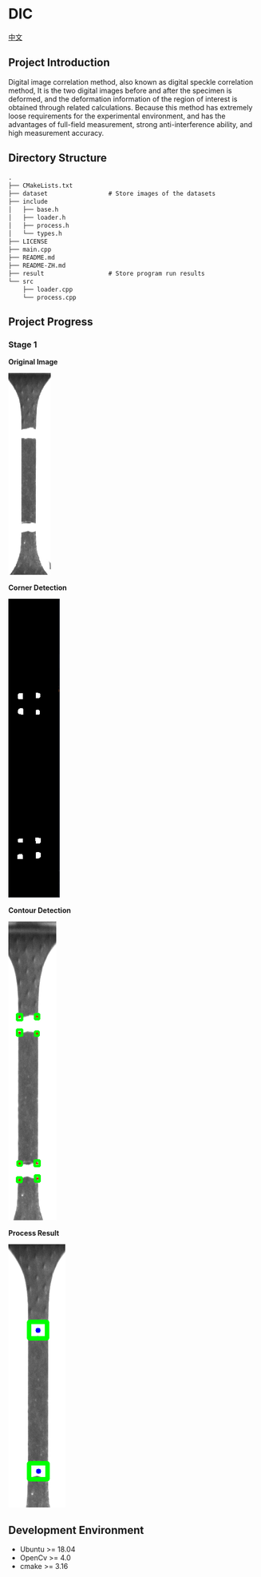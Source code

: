 # DIC

[中文](README-ZH.md)

## Project Introduction
Digital image correlation method, also known as digital speckle correlation method,
It is the two digital images before and after the specimen is deformed,
and the deformation information of the region of interest is obtained through related calculations.
Because this method has extremely loose requirements for the experimental environment,
and has the advantages of full-field measurement, strong anti-interference ability,
and high measurement accuracy.

## Directory Structure
```
.
├── CMakeLists.txt
├── dataset                 # Store images of the datasets
├── include
│   ├── base.h
│   ├── loader.h
│   ├── process.h
│   └── types.h
├── LICENSE
├── main.cpp
├── README.md
├── README-ZH.md
├── result                  # Store program run results
└── src
    ├── loader.cpp
    └── process.cpp
```

## Project Progress

### Stage 1

**Original Image**  

![original_image](./result/original.png)

**Corner Detection** 

![thred_image](./result/thredimage.png)

**Contour Detection** 

![rgb_image](./result/rgb_rect.png)

**Process Result** 

![result](./result/result.png)

## Development Environment
- Ubuntu >= 18.04
- OpenCv >= 4.0
- cmake >= 3.16
